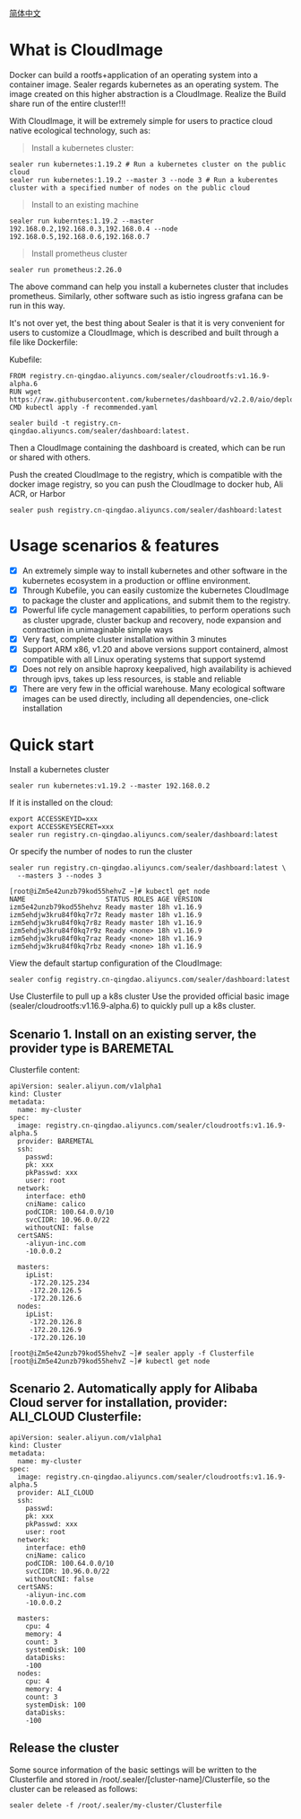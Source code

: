[简体中文](./docs/README_zh.md)

# What is CloudImage 

Docker can build a rootfs+application of an operating system into a container image. 
Sealer regards kubernetes as an operating system. 
The image created on this higher abstraction is a CloudImage. 
Realize the Build share run of the entire cluster!!!

With CloudImage, it will be extremely simple for users to practice cloud native ecological technology, such as:

> Install a kubernetes cluster:

```shell script
sealer run kubernetes:1.19.2 # Run a kubernetes cluster on the public cloud
sealer run kubernetes:1.19.2 --master 3 --node 3 # Run a kuberentes cluster with a specified number of nodes on the public cloud
```

> Install to an existing machine

```shell script
sealer run kuberntes:1.19.2 --master 192.168.0.2,192.168.0.3,192.168.0.4 --node 192.168.0.5,192.168.0.6,192.168.0.7
```

> Install prometheus cluster

```shell script
sealer run prometheus:2.26.0
```

The above command can help you install a kubernetes cluster that includes prometheus. 
Similarly, other software such as istio ingress grafana can be run in this way.

It's not over yet, the best thing about Sealer is that it is very convenient for users to customize a CloudImage, 
which is described and built through a file like Dockerfile:

Kubefile:

```shell script
FROM registry.cn-qingdao.aliyuncs.com/sealer/cloudrootfs:v1.16.9-alpha.6
RUN wget https://raw.githubusercontent.com/kubernetes/dashboard/v2.2.0/aio/deploy/recommended.yaml
CMD kubectl apply -f recommended.yaml
```

```shell script
sealer build -t registry.cn-qingdao.aliyuncs.com/sealer/dashboard:latest.
```

Then a CloudImage containing the dashboard is created, which can be run or shared with others.

Push the created CloudImage to the registry, which is compatible with the docker image registry, 
so you can push the CloudImage to docker hub, Ali ACR, or Harbor

```shell script
sealer push registry.cn-qingdao.aliyuncs.com/sealer/dashboard:latest
```

# Usage scenarios & features

- [x] An extremely simple way to install kubernetes and other software in the kubernetes ecosystem in a production or offline environment. 
- [x] Through Kubefile, you can easily customize the kubernetes CloudImage to package the cluster and applications, and submit them to the registry.  
- [x] Powerful life cycle management capabilities, to perform operations such as cluster upgrade, cluster backup and recovery, node expansion and contraction in unimaginable simple ways 
- [x] Very fast, complete cluster installation within 3 minutes 
- [x] Support ARM x86, v1.20 and above versions support containerd, almost compatible with all Linux operating systems that support systemd 
- [x] Does not rely on ansible haproxy keepalived, high availability is achieved through ipvs, takes up less resources, is stable and reliable 
- [x] There are very few in the official warehouse. Many ecological software images can be used directly, including all dependencies, one-click installation

# Quick start

Install a kubernetes cluster

```shell script
sealer run kubernetes:v1.19.2 --master 192.168.0.2
```

If it is installed on the cloud:

```shell script
export ACCESSKEYID=xxx
export ACCESSKEYSECRET=xxx
sealer run registry.cn-qingdao.aliyuncs.com/sealer/dashboard:latest
```

Or specify the number of nodes to run the cluster

```shell script
sealer run registry.cn-qingdao.aliyuncs.com/sealer/dashboard:latest \
  --masters 3 --nodes 3
```

```shell script
[root@iZm5e42unzb79kod55hehvZ ~]# kubectl get node
NAME                    STATUS ROLES AGE VERSION
izm5e42unzb79kod55hehvz Ready master 18h v1.16.9
izm5ehdjw3kru84f0kq7r7z Ready master 18h v1.16.9
izm5ehdjw3kru84f0kq7r8z Ready master 18h v1.16.9
izm5ehdjw3kru84f0kq7r9z Ready <none> 18h v1.16.9
izm5ehdjw3kru84f0kq7raz Ready <none> 18h v1.16.9
izm5ehdjw3kru84f0kq7rbz Ready <none> 18h v1.16.9
```

View the default startup configuration of the CloudImage:

```shell script
sealer config registry.cn-qingdao.aliyuncs.com/sealer/dashboard:latest
```

Use Clusterfile to pull up a k8s cluster
Use the provided official basic image (sealer/cloudrootfs:v1.16.9-alpha.6) to quickly pull up a k8s cluster.

## Scenario 1. Install on an existing server, the provider type is BAREMETAL

Clusterfile content:

```
apiVersion: sealer.aliyun.com/v1alpha1
kind: Cluster
metadata:
  name: my-cluster
spec:
  image: registry.cn-qingdao.aliyuncs.com/sealer/cloudrootfs:v1.16.9-alpha.5
  provider: BAREMETAL
  ssh:
    passwd:
    pk: xxx
    pkPasswd: xxx
    user: root
  network:
    interface: eth0
    cniName: calico
    podCIDR: 100.64.0.0/10
    svcCIDR: 10.96.0.0/22
    withoutCNI: false
  certSANS:
    -aliyun-inc.com
    -10.0.0.2
    
  masters:
    ipList:
     -172.20.125.234
     -172.20.126.5
     -172.20.126.6
  nodes:
    ipList:
     -172.20.126.8
     -172.20.126.9
     -172.20.126.10
```

```shell script
[root@iZm5e42unzb79kod55hehvZ ~]# sealer apply -f Clusterfile
[root@iZm5e42unzb79kod55hehvZ ~]# kubectl get node
```

## Scenario 2. Automatically apply for Alibaba Cloud server for installation, provider: ALI_CLOUD Clusterfile:

```
apiVersion: sealer.aliyun.com/v1alpha1
kind: Cluster
metadata:
  name: my-cluster
spec:
  image: registry.cn-qingdao.aliyuncs.com/sealer/cloudrootfs:v1.16.9-alpha.5
  provider: ALI_CLOUD
  ssh:
    passwd:
    pk: xxx
    pkPasswd: xxx
    user: root
  network:
    interface: eth0
    cniName: calico
    podCIDR: 100.64.0.0/10
    svcCIDR: 10.96.0.0/22
    withoutCNI: false
  certSANS:
    -aliyun-inc.com
    -10.0.0.2
    
  masters:
    cpu: 4
    memory: 4
    count: 3
    systemDisk: 100
    dataDisks:
    -100
  nodes:
    cpu: 4
    memory: 4
    count: 3
    systemDisk: 100
    dataDisks:
    -100
```

## Release the cluster

Some source information of the basic settings will be written to the Clusterfile and stored in /root/.sealer/[cluster-name]/Clusterfile, so the cluster can be released as follows:

```shell script
sealer delete -f /root/.sealer/my-cluster/Clusterfile
```
